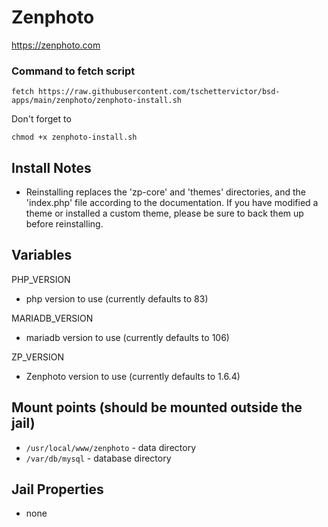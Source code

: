 # Zenphoto
https://zenphoto.com

### Command to fetch script
```
fetch https://raw.githubusercontent.com/tschettervictor/bsd-apps/main/zenphoto/zenphoto-install.sh
```

Don't forget to
```
chmod +x zenphoto-install.sh
```

## Install Notes
  - Reinstalling replaces the 'zp-core' and 'themes' directories, and the 'index.php' file according to the documentation. If you have modified a theme or installed a custom theme, please be sure to back them up before reinstalling.

## Variables

PHP_VERSION
  - php version to use (currently defaults to 83)

MARIADB_VERSION
  - mariadb version to use (currently defaults to 106)

ZP_VERSION
  - Zenphoto version to use (currently defaults to 1.6.4)

## Mount points (should be mounted outside the jail)
  - `/usr/local/www/zenphoto` - data directory
  - `/var/db/mysql` - database directory

## Jail Properties
  - none
